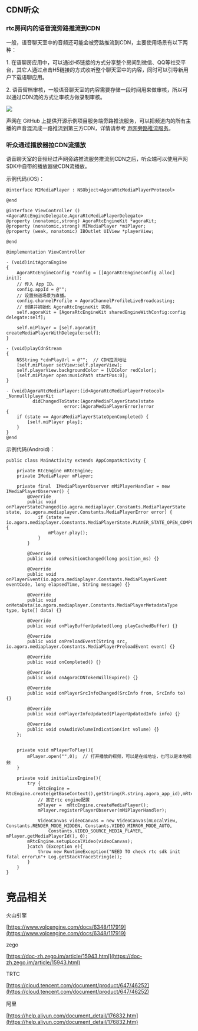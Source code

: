 ## CDN听众 

### rtc房间内的语音流旁路推流到CDN

一般，语音聊天室中的音频还可能会被旁路推流到CDN，主要使用场景有以下两种：

1. 在语聊房应用中，可以通过H5链接的方式分享整个房间到微信、QQ等社交平台，其它人通过点击H5链接的方式收听整个聊天室中的内容，同时可以引导新用户下载语聊应用。

2. 语音留档审核，一般语音聊天室的内容需要存储一段时间用来做审核，所以可以通过CDN流的方式让审核方做录制审核。

![](https://docimg5.docs.qq.com/image/AgAACiNGFGPHrQbz9fFBZ418uV0dvsQN.png?w=1056&h=352)

声网在 GitHub 上提供开源示例项目服务端旁路推流服务，可以把频道内的所有主播的声音混流成一路推流到第三方CDN，详情请参考 [声网旁路推流服务](https://docs-preprod.agora.io/cn/media-push/streaming_product?platform=All%20Platforms)。

### 听众通过播放器拉CDN流播放 

语音聊天室的音频经过声网旁路推流服务推流到CDN之后，听众端可以使用声网SDK中自带的播放器做CDN流播放。 

示例代码(iOS)：

```
@interface MIMediaPlayer : NSObject<AgoraRtcMediaPlayerProtocol>

@end

@interface ViewController ()<AgoraRtcEngineDelegate,AgoraRtcMediaPlayerDelegate>
@property (nonatomic,strong) AgoraRtcEngineKit *agoraKit;
@property (nonatomic,strong) MIMediaPlayer *miPlayer;
@property (weak, nonatomic) IBOutlet UIView *playerView;

@end

@implementation ViewController

- (void)initAgoraEngine
{
    AgoraRtcEngineConfig *config = [[AgoraRtcEngineConfig alloc] init];
    // 传入 App ID。
    config.appId = @"";
    // 设置频道场景为直播。
    config.channelProfile = AgoraChannelProfileLiveBroadcasting;
    // 创建并初始化 AgoraRtcEngineKit 实例。
    self.agoraKit = [AgoraRtcEngineKit sharedEngineWithConfig:config delegate:self];

    self.miPlayer = [self.agoraKit createMediaPlayerWithDelegate:self];
}

- (void)playCdnStream
{
    NSString *cdnPlayUrl = @"";  // CDN拉流地址
    [self.miPlayer setView:self.playerView];
    self.playerView.backgroundColor = [UIColor redColor];
    [self.miPlayer open:musicPath startPos:0];
}

- (void)AgoraRtcMediaPlayer:(id<AgoraRtcMediaPlayerProtocol> _Nonnull)playerKit
          didChangedToState:(AgoraMediaPlayerState)state
                      error:(AgoraMediaPlayerError)error
{
    if (state == AgoraMediaPlayerStateOpenCompleted) {
        [self.miPlayer play];
    }
}
@end
```

示例代码(Android)：

```
public class MainActivity extends AppCompatActivity {

    private RtcEngine mRtcEngine;
    private IMediaPlayer mPlayer;

	private final  IMediaPlayerObserver mMiPlayerHandler = new IMediaPlayerObserver() {
        @Override
        public void onPlayerStateChanged(io.agora.mediaplayer.Constants.MediaPlayerState state, io.agora.mediaplayer.Constants.MediaPlayerError error) {
            if (state == io.agora.mediaplayer.Constants.MediaPlayerState.PLAYER_STATE_OPEN_COMPLETED){
                mPlayer.play();
            }
        }

        @Override
        public void onPositionChanged(long position_ms) {}

        @Override
        public void onPlayerEvent(io.agora.mediaplayer.Constants.MediaPlayerEvent eventCode, long elapsedTime, String message) {}

        @Override
        public void onMetaData(io.agora.mediaplayer.Constants.MediaPlayerMetadataType type, byte[] data) {}

        @Override
        public void onPlayBufferUpdated(long playCachedBuffer) {}

        @Override
        public void onPreloadEvent(String src, io.agora.mediaplayer.Constants.MediaPlayerPreloadEvent event) {}

        @Override
        public void onCompleted() {}

        @Override
        public void onAgoraCDNTokenWillExpire() {}

        @Override
        public void onPlayerSrcInfoChanged(SrcInfo from, SrcInfo to) {}

        @Override
        public void onPlayerInfoUpdated(PlayerUpdatedInfo info) {}

        @Override
        public void onAudioVolumeIndication(int volume) {}
    };


    private void mPlayerToPlay(){
        mPlayer.open("",0);  // 打开播放的视频，可以是在线地址，也可以是本地视频
    }

    private void initializeEngine(){
        try {
            mRtcEngine = RtcEngine.create(getBaseContext(),getString(R.string.agora_app_id),mRtcEventHandler);
            // 其它rtc engine配置
            mPlayer =  mRtcEngine.createMediaPlayer();
            mPlayer.registerPlayerObserver(mMiPlayerHandler);

            VideoCanvas videoCanvas = new VideoCanvas(mLocalView, Constants.RENDER_MODE_HIDDEN, Constants.VIDEO_MIRROR_MODE_AUTO,
                Constants.VIDEO_SOURCE_MEDIA_PLAYER,  mPlayer.getMediaPlayerId(), 0);
        mRtcEngine.setupLocalVideo(videoCanvas);
        }catch (Exception e){
            throw new RuntimeException("NEED TO check rtc sdk init fatal error\n"+ Log.getStackTraceString(e));
        }
    }
}

```

# 竞品相关

火山引擎

[https://www.volcengine.com/docs/6348/117919](https://www.volcengine.com/docs/6348/117919)

zego

[https://doc-zh.zego.im/article/15943.html](https://doc-zh.zego.im/article/15943.html)

TRTC

[https://cloud.tencent.com/document/product/647/46252](https://cloud.tencent.com/document/product/647/46252)

阿里

[https://help.aliyun.com/document_detail/176832.htm](https://help.aliyun.com/document_detail/176832.htm)